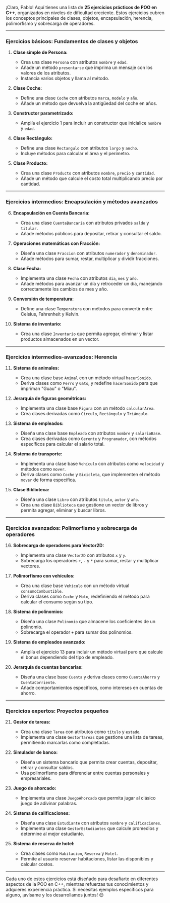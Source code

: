 ¡Claro, Pablo! Aquí tienes una lista de **25 ejercicios prácticos de POO en C++**, organizados en niveles de dificultad creciente. Estos ejercicios cubren los conceptos principales de clases, objetos, encapsulación, herencia, polimorfismo y sobrecarga de operadores. 

---

### **Ejercicios básicos: Fundamentos de clases y objetos**
1. **Clase simple de Persona:**
   - Crea una clase `Persona` con atributos `nombre` y `edad`.
   - Añade un método `presentarse` que imprima un mensaje con los valores de los atributos.
   - Instancia varios objetos y llama al método.

2. **Clase Coche:**
   - Define una clase `Coche` con atributos `marca`, `modelo` y `año`.
   - Añade un método que devuelva la antigüedad del coche en años.

3. **Constructor parametrizado:**
   - Amplía el ejercicio 1 para incluir un constructor que inicialice `nombre` y `edad`.

4. **Clase Rectángulo:**
   - Define una clase `Rectangulo` con atributos `largo` y `ancho`.
   - Incluye métodos para calcular el área y el perímetro.

5. **Clase Producto:**
   - Crea una clase `Producto` con atributos `nombre`, `precio` y `cantidad`.
   - Añade un método que calcule el costo total multiplicando precio por cantidad.

---

### **Ejercicios intermedios: Encapsulación y métodos avanzados**
6. **Encapsulación en Cuenta Bancaria:**
   - Crea una clase `CuentaBancaria` con atributos privados `saldo` y `titular`.
   - Añade métodos públicos para depositar, retirar y consultar el saldo.

7. **Operaciones matemáticas con Fracción:**
   - Diseña una clase `Fraccion` con atributos `numerador` y `denominador`.
   - Añade métodos para sumar, restar, multiplicar y dividir fracciones.

8. **Clase Fecha:**
   - Implementa una clase `Fecha` con atributos `día`, `mes` y `año`.
   - Añade métodos para avanzar un día y retroceder un día, manejando correctamente los cambios de mes y año.

9. **Conversión de temperatura:**
   - Define una clase `Temperatura` con métodos para convertir entre Celsius, Fahrenheit y Kelvin.

10. **Sistema de inventario:**
    - Crea una clase `Inventario` que permita agregar, eliminar y listar productos almacenados en un vector.

---

### **Ejercicios intermedios-avanzados: Herencia**
11. **Sistema de animales:**
    - Crea una clase base `Animal` con un método virtual `hacerSonido`.
    - Deriva clases como `Perro` y `Gato`, y redefine `hacerSonido` para que impriman "Guau" o "Miau".

12. **Jerarquía de figuras geométricas:**
    - Implementa una clase base `Figura` con un método `calcularArea`.
    - Crea clases derivadas como `Círculo`, `Rectángulo` y `Triángulo`.

13. **Sistema de empleados:**
    - Diseña una clase base `Empleado` con atributos `nombre` y `salarioBase`.
    - Crea clases derivadas como `Gerente` y `Programador`, con métodos específicos para calcular el salario total.

14. **Sistema de transporte:**
    - Implementa una clase base `Vehículo` con atributos como `velocidad` y métodos como `mover`.
    - Deriva clases como `Coche` y `Bicicleta`, que implementen el método `mover` de forma específica.

15. **Clase Biblioteca:**
    - Diseña una clase `Libro` con atributos `título`, `autor` y `año`.
    - Crea una clase `Biblioteca` que gestione un vector de libros y permita agregar, eliminar y buscar libros.

---

### **Ejercicios avanzados: Polimorfismo y sobrecarga de operadores**
16. **Sobrecarga de operadores para Vector2D:**
    - Implementa una clase `Vector2D` con atributos `x` y `y`.
    - Sobrecarga los operadores `+`, `-` y `*` para sumar, restar y multiplicar vectores.

17. **Polimorfismo con vehículos:**
    - Crea una clase base `Vehiculo` con un método virtual `consumoCombustible`.
    - Deriva clases como `Coche` y `Moto`, redefiniendo el método para calcular el consumo según su tipo.

18. **Sistema de polinomios:**
    - Diseña una clase `Polinomio` que almacene los coeficientes de un polinomio.
    - Sobrecarga el operador `+` para sumar dos polinomios.

19. **Sistema de empleados avanzado:**
    - Amplía el ejercicio 13 para incluir un método virtual puro que calcule el bonus dependiendo del tipo de empleado.

20. **Jerarquía de cuentas bancarias:**
    - Diseña una clase base `Cuenta` y deriva clases como `CuentaAhorro` y `CuentaCorriente`.
    - Añade comportamientos específicos, como intereses en cuentas de ahorro.

---

### **Ejercicios expertos: Proyectos pequeños**
21. **Gestor de tareas:**
    - Crea una clase `Tarea` con atributos como `título` y `estado`.
    - Implementa una clase `GestorTareas` que gestione una lista de tareas, permitiendo marcarlas como completadas.

22. **Simulador de banco:**
    - Diseña un sistema bancario que permita crear cuentas, depositar, retirar y consultar saldos.
    - Usa polimorfismo para diferenciar entre cuentas personales y empresariales.

23. **Juego de ahorcado:**
    - Implementa una clase `JuegoAhorcado` que permita jugar al clásico juego de adivinar palabras.

24. **Sistema de calificaciones:**
    - Diseña una clase `Estudiante` con atributos `nombre` y `calificaciones`.
    - Implementa una clase `GestorEstudiantes` que calcule promedios y determine al mejor estudiante.

25. **Sistema de reserva de hotel:**
    - Crea clases como `Habitacion`, `Reserva` y `Hotel`.
    - Permite al usuario reservar habitaciones, listar las disponibles y calcular costos.

---

Cada uno de estos ejercicios está diseñado para desafiarte en diferentes aspectos de la POO en C++, mientras refuerzas tus conocimientos y adquieres experiencia práctica. Si necesitas ejemplos específicos para alguno, ¡avísame y los desarrollamos juntos! 😊